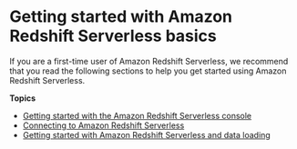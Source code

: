 # Getting started with Amazon Redshift Serverless basics<a name="new-user-serverless"></a>

If you are a first\-time user of Amazon Redshift Serverless, we recommend that you read the following sections to help you get started using Amazon Redshift Serverless\. 

**Topics**
+ [Getting started with the Amazon Redshift Serverless console](serverless-console.md)
+ [Connecting to Amazon Redshift Serverless](connecting-to-serverless.md)
+ [Getting started with Amazon Redshift Serverless and data loading](serverless-first-time-setup.md)